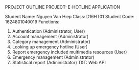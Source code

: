 PROJECT OUTLINE
PROJECT: E-HOTLINE APPLICATION

Student Name: Nguyen Van Hiep
Class: D16HT01
Student Code: 1624801040019
Functions:
1.	Authentication (Administrator, User)
2.	Account management (Administrator)
3.	Category management (Administrator)
4.	Looking up emergency hotline (User)
5.	Report emergency included multimedia resources (User)
6.	Emergency management (Administrator)
7.	Statistical report (Administrator)
T&T: Web API
